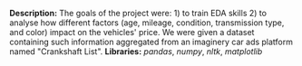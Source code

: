 **Description:**
The goals of the project were: 1) to train EDA skills 2) to analyse how different factors (age, mileage, condition, transmission type, and color) impact on the vehicles' price.  We were given a dataset containing such information aggregated from an imaginery car ads platform named "Crankshaft List".
**Libraries:** 
*pandas*, *numpy*, *nltk*, *matplotlib*
